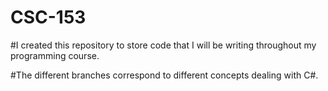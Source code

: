 # CSC-153
#I created this repository to store code that I will be writing throughout my programming course.

#The different branches correspond to different concepts dealing with C#.
